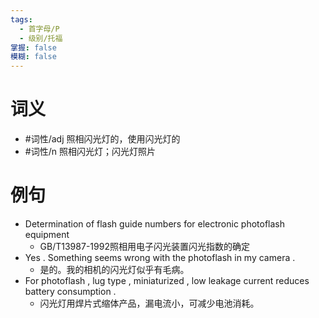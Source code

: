 ```yaml
---
tags:
  - 首字母/P
  - 级别/托福
掌握: false
模糊: false
---
```

# 词义
- #词性/adj  照相闪光灯的，使用闪光灯的
- #词性/n  照相闪光灯；闪光灯照片
# 例句
- Determination of flash guide numbers for electronic photoflash equipment
	- GB\/T13987-1992照相用电子闪光装置闪光指数的确定
- Yes . Something seems wrong with the photoflash in my camera .
	- 是的。我的相机的闪光灯似乎有毛病。
- For photoflash , lug type , miniaturized , low leakage current reduces battery consumption .
	- 闪光灯用焊片式缩体产品，漏电流小，可减少电池消耗。
